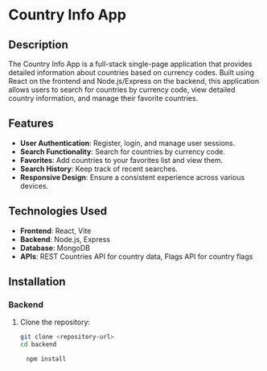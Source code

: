 # Country Info App

## Description

The Country Info App is a full-stack single-page application that provides detailed information about countries based on currency codes. Built using React on the frontend and Node.js/Express on the backend, this application allows users to search for countries by currency code, view detailed country information, and manage their favorite countries.

## Features

- **User Authentication**: Register, login, and manage user sessions.
- **Search Functionality**: Search for countries by currency code.
- **Favorites**: Add countries to your favorites list and view them.
- **Search History**: Keep track of recent searches.
- **Responsive Design**: Ensure a consistent experience across various devices.

## Technologies Used

- **Frontend**: React, Vite
- **Backend**: Node.js, Express
- **Database**: MongoDB
- **APIs**: REST Countries API for country data, Flags API for country flags

## Installation

### Backend

1. Clone the repository:
   ```bash
   git clone <repository-url>
   cd backend
```Install dependencies:
     npm install


